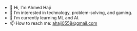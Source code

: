 - 👋 Hi, I’m Ahmed Haji
- 👀 I’m interested in technology, problem-solving, and gaming.
- 🌱 I’m currently learning ML and AI.
- 📫 How to reach me: ahaji0558@gmail.com
